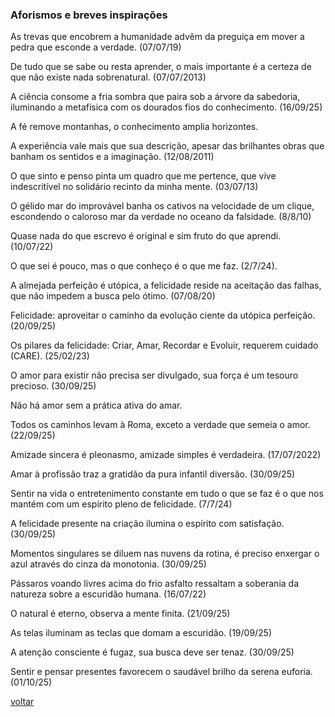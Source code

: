 ### Aforismos e breves inspirações

As trevas que encobrem a humanidade advêm da preguiça em mover a pedra que esconde a verdade. (07/07/19)

De tudo que se sabe ou resta aprender, o mais importante é a certeza de que não existe nada sobrenatural. (07/07/2013)

A ciência consome a fria sombra que paira sob a árvore da sabedoria, iluminando a metafísica com os dourados fios do conhecimento. (16/09/25)

A fé remove montanhas, o conhecimento amplia horizontes.

A experiência vale mais que sua descrição, apesar das brilhantes obras que banham os sentidos e a imaginação. (12/08/2011)

O que sinto e penso pinta um quadro que me pertence, que vive indescritível no solidário recinto da minha mente. (03/07/13)

O gélido mar do improvável banha os cativos na velocidade de um clique, escondendo o caloroso mar da verdade no oceano da falsidade. (8/8/10)

Quase nada do que escrevo é original e sim fruto do que aprendi. (10/07/22)

O que sei é pouco, mas o que conheço é o que me faz. (2/7/24).

A almejada perfeição é utópica, a felicidade reside na aceitação das falhas, que não impedem a busca pelo ótimo. (07/08/20)

Felicidade: aproveitar o caminho da evolução ciente da utópica perfeição. (20/09/25)

Os pilares da felicidade: Criar, Amar, Recordar e Evoluir, requerem cuidado (CARE). (25/02/23)

O amor para existir não precisa ser divulgado, sua força é um tesouro precioso. (30/09/25)

Não há amor sem a prática ativa do amar.

Todos os caminhos levam à Roma, exceto a verdade que semeia o amor. (22/09/25)

Amizade sincera é pleonasmo, amizade simples é verdadeira. (17/07/2022)

Amar à profissão traz a gratidão da pura infantil diversão. (30/09/25)

Sentir na vida o entretenimento constante em tudo o que se faz é o que nos mantém com um espírito pleno de felicidade. (7/7/24)

A felicidade presente na criação ilumina o espírito com satisfação. (30/09/25)

Momentos singulares se diluem nas nuvens da rotina, é preciso enxergar o azul através do cinza da monotonia. (30/09/25)

Pássaros voando livres acima do frio asfalto ressaltam a soberania da natureza sobre a escuridão humana. (16/07/22)

O natural é eterno, observa a mente finita. (21/09/25)

As telas iluminam as teclas que domam a escuridão. (19/09/25)

A atenção consciente é fugaz, sua busca deve ser tenaz. (30/09/25)

Sentir e pensar presentes favorecem o saudável brilho da serena euforia. (01/10/25)

[voltar](./)